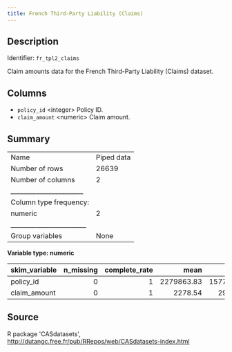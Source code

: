 ```yaml
---
title: French Third-Party Liability (Claims)
---
```


## Description

Identifier: `fr_tpl2_claims`

Claim amounts data for the French Third-Party Liability (Claims) dataset.

## Columns

- `policy_id` &lt;integer&gt; Policy ID.
- `claim_amount` &lt;numeric&gt; Claim amount.

## Summary


|                         |           |
|:------------------------|:----------|
|Name                     |Piped data |
|Number of rows           |26639      |
|Number of columns        |2          |
|_______________________  |           |
|Column type frequency:   |           |
|numeric                  |2          |
|________________________ |           |
|Group variables          |None       |


**Variable type: numeric**

|skim_variable | n_missing| complete_rate|       mean|         sd|  p0|        p25|     p50|        p75|    p100|hist  |
|:-------------|---------:|-------------:|----------:|----------:|---:|----------:|-------:|----------:|-------:|:-----|
|policy_id     |         0|             1| 2279863.83| 1577201.81| 139| 1087642.50| 2137413| 3180162.00| 6113971|▇▅▃▃▂ |
|claim_amount  |         0|             1|    2278.54|   29297.48|   1|     686.81|    1172|    1228.08| 4075401|▇▁▁▁▁ |



## Source

R package 'CASdatasets', http://dutangc.free.fr/pub/RRepos/web/CASdatasets-index.html